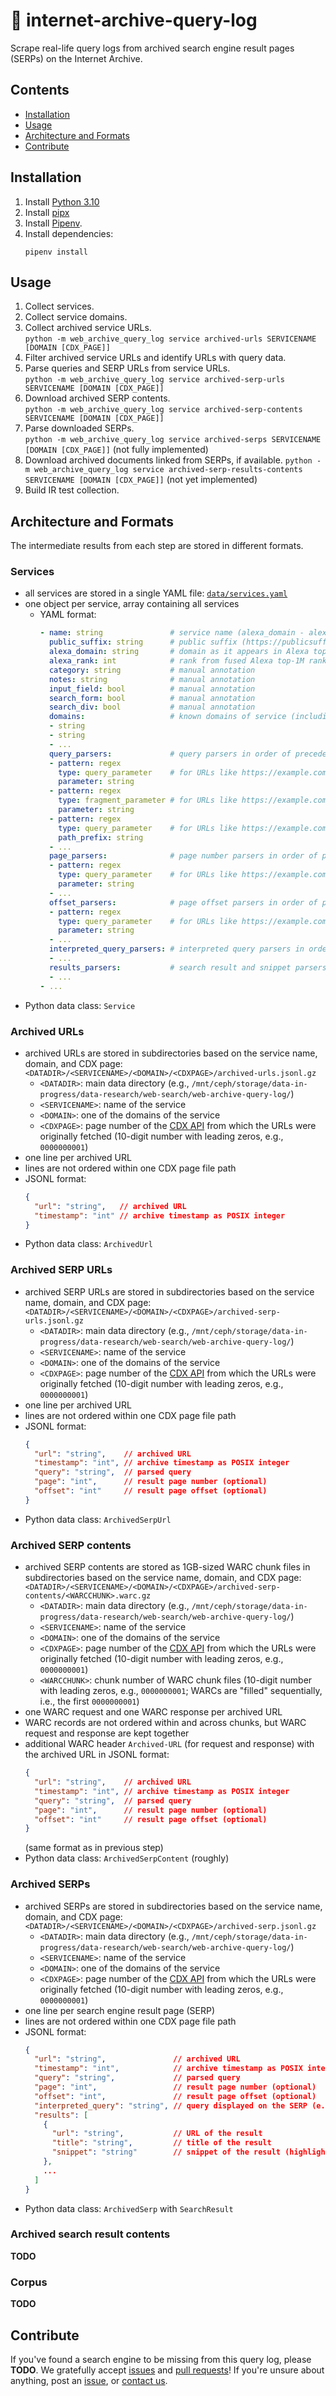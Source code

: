 # 📜 internet-archive-query-log

Scrape real-life query logs from archived search engine result pages (SERPs) on the Internet Archive.

## Contents

- [Installation](#installation)
- [Usage](#usage)
- [Architecture and Formats](#architecture-and-formats)
- [Contribute](#contribute)

## Installation

1. Install [Python 3.10](https://python.org/downloads/)
2. Install [pipx](https://pipxproject.github.io/pipx/installation/#install-pipx)
3. Install [Pipenv](https://pipenv.pypa.io/en/latest/install/#isolated-installation-of-pipenv-with-pipx).
4. Install dependencies:
    ```shell
    pipenv install
    ```

## Usage

1. Collect services.
2. Collect service domains.
3. Collect archived service URLs.  
   `python -m web_archive_query_log service archived-urls SERVICENAME [DOMAIN [CDX_PAGE]]`
4. Filter archived service URLs and identify URLs with query data.
5. Parse queries and SERP URLs from service URLs.  
   `python -m web_archive_query_log service archived-serp-urls SERVICENAME [DOMAIN [CDX_PAGE]]`
6. Download archived SERP contents.  
   `python -m web_archive_query_log service archived-serp-contents SERVICENAME [DOMAIN [CDX_PAGE]]`
7. Parse downloaded SERPs.  
   `python -m web_archive_query_log service archived-serps SERVICENAME [DOMAIN [CDX_PAGE]]` (not fully implemented)
8. Download archived documents linked from SERPs, if available.
   `python -m web_archive_query_log service archived-serp-results-contents SERVICENAME [DOMAIN [CDX_PAGE]]` (not yet implemented)
9. Build IR test collection.

## Architecture and Formats

The intermediate results from each step are stored in different formats.

### Services

- all services are stored in a single YAML file:
  [`data/services.yaml`](data/services.yaml)
- one object per service, array containing all services
  - YAML format:
     ```yaml
     - name: string               # service name (alexa_domain - alexa_public_suffix)
       public_suffix: string      # public suffix (https://publicsuffix.org/) of alexa_domain
       alexa_domain: string       # domain as it appears in Alexa top-1M ranks
       alexa_rank: int            # rank from fused Alexa top-1M rankings
       category: string           # manual annotation
       notes: string              # manual annotation
       input_field: bool          # manual annotation
       search_form: bool          # manual annotation
       search_div: bool           # manual annotation
       domains:                   # known domains of service (including the main domain)
       - string
       - string
       - ...
       query_parsers:             # query parsers in order of precedence
       - pattern: regex
         type: query_parameter    # for URLs like https://example.com/search?q=foo
         parameter: string
       - pattern: regex
         type: fragment_parameter # for URLs like https://example.com/search#q=foo
         parameter: string
       - pattern: regex
         type: query_parameter    # for URLs like https://example.com/search/foo
         path_prefix: string
       - ...
       page_parsers:              # page number parsers in order of precedence
       - pattern: regex
         type: query_parameter    # for URLs like https://example.com/search?page=2
         parameter: string
       - ...
       offset_parsers:            # page offset parsers in order of precedence
       - pattern: regex
         type: query_parameter    # for URLs like https://example.com/search?start=11
         parameter: string
       - ...
       interpreted_query_parsers: # interpreted query parsers in order of precedence
       - ...
       results_parsers:           # search result and snippet parsers in order of precedence
       - ...
     - ...
     ```
- Python data class: `Service`

### Archived URLs

- archived URLs are stored in subdirectories based on the service name, domain, and CDX page:
  `<DATADIR>/<SERVICENAME>/<DOMAIN>/<CDXPAGE>/archived-urls.jsonl.gz`
  - `<DATADIR>`: main data directory (e.g., `/mnt/ceph/storage/data-in-progress/data-research/web-search/web-archive-query-log/`)
  - `<SERVICENAME>`: name of the service
  - `<DOMAIN>`: one of the domains of the service
  - `<CDXPAGE>`: page number of the [CDX API](https://github.com/internetarchive/wayback/blob/master/wayback-cdx-server/README.md#pagination-api) from which the URLs were originally fetched (10-digit number with leading zeros, e.g., `0000000001`)
- one line per archived URL
- lines are not ordered within one CDX page file path
- JSONL format:
   ```json
   {
     "url": "string",   // archived URL
     "timestamp": "int" // archive timestamp as POSIX integer
   }
   ```
- Python data class: `ArchivedUrl`

### Archived SERP URLs

- archived SERP URLs are stored in subdirectories based on the service name, domain, and CDX page:
  `<DATADIR>/<SERVICENAME>/<DOMAIN>/<CDXPAGE>/archived-serp-urls.jsonl.gz`
  - `<DATADIR>`: main data directory (e.g., `/mnt/ceph/storage/data-in-progress/data-research/web-search/web-archive-query-log/`)
  - `<SERVICENAME>`: name of the service
  - `<DOMAIN>`: one of the domains of the service
  - `<CDXPAGE>`: page number of the [CDX API](https://github.com/internetarchive/wayback/blob/master/wayback-cdx-server/README.md#pagination-api) from which the URLs were originally fetched (10-digit number with leading zeros, e.g., `0000000001`)
- one line per archived URL
- lines are not ordered within one CDX page file path
- JSONL format:
   ```json
   {
     "url": "string",    // archived URL
     "timestamp": "int", // archive timestamp as POSIX integer
     "query": "string",  // parsed query
     "page": "int",      // result page number (optional)
     "offset": "int"     // result page offset (optional)
   }
   ```
- Python data class: `ArchivedSerpUrl`

### Archived SERP contents

- archived SERP contents are stored as 1GB-sized WARC chunk files in subdirectories based on the service name, domain, and CDX page:
  `<DATADIR>/<SERVICENAME>/<DOMAIN>/<CDXPAGE>/archived-serp-contents/<WARCCHUNK>.warc.gz`
  - `<DATADIR>`: main data directory (e.g., `/mnt/ceph/storage/data-in-progress/data-research/web-search/web-archive-query-log/`)
  - `<SERVICENAME>`: name of the service
  - `<DOMAIN>`: one of the domains of the service
  - `<CDXPAGE>`: page number of the [CDX API](https://github.com/internetarchive/wayback/blob/master/wayback-cdx-server/README.md#pagination-api) from which the URLs were originally fetched (10-digit number with leading zeros, e.g., `0000000001`)
  - `<WARCCHUNK>`: chunk number of WARC chunk files (10-digit number with leading zeros, e.g., `0000000001`; WARCs are "filled" sequentially, i.e., the first `0000000001`)
- one WARC request and one WARC response per archived URL
- WARC records are not ordered within and across chunks, but WARC request and response are kept together
- additional WARC header `Archived-URL` (for request and response) with the archived URL in JSONL format:
   ```json
   {
     "url": "string",    // archived URL
     "timestamp": "int", // archive timestamp as POSIX integer
     "query": "string",  // parsed query
     "page": "int",      // result page number (optional)
     "offset": "int"     // result page offset (optional)
   }
   ```
  (same format as in previous step)
- Python data class: `ArchivedSerpContent` (roughly)

### Archived SERPs

- archived SERPs are stored in subdirectories based on the service name, domain, and CDX page:
  `<DATADIR>/<SERVICENAME>/<DOMAIN>/<CDXPAGE>/archived-serp.jsonl.gz`
  - `<DATADIR>`: main data directory (e.g., `/mnt/ceph/storage/data-in-progress/data-research/web-search/web-archive-query-log/`)
  - `<SERVICENAME>`: name of the service
  - `<DOMAIN>`: one of the domains of the service
  - `<CDXPAGE>`: page number of the [CDX API](https://github.com/internetarchive/wayback/blob/master/wayback-cdx-server/README.md#pagination-api) from which the URLs were originally fetched (10-digit number with leading zeros, e.g., `0000000001`)
- one line per search engine result page (SERP)
- lines are not ordered within one CDX page file path
- JSONL format:
   ```json
   {
     "url": "string",               // archived URL
     "timestamp": "int",            // archive timestamp as POSIX integer
     "query": "string",             // parsed query
     "page": "int",                 // result page number (optional)
     "offset": "int",               // result page offset (optional)
     "interpreted_query": "string", // query displayed on the SERP (e.g. with spelling correction; optional)
     "results": [
       {
         "url": "string",           // URL of the result
         "title": "string",         // title of the result
         "snippet": "string"        // snippet of the result (highlighting normalized to <em>)
       },
       ...
     ]
   }
   ```
- Python data class: `ArchivedSerp` with `SearchResult`

### Archived search result contents

**TODO**

### Corpus

**TODO**

## Contribute

If you've found a search engine to be missing from this query log, please **TODO**.
We gratefully accept [issues](https://git.webis.de/code-research/web-search/internet-archive-query-log/-/issues) and [pull requests](https://git.webis.de/code-research/web-search/internet-archive-query-log/-/merge_requests)!
If you're unsure about anything, post an [issue](https://git.webis.de/code-research/web-search/internet-archive-query-log/-/issues), or [contact us](mailto:jan.reimer@student.uni-halle.de).



